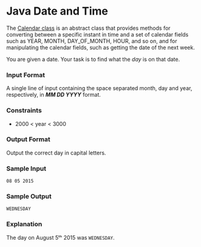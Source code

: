 # Java Date and Time
The [Calendar class](https://docs.oracle.com/javase/7/docs/api/java/util/Calendar.html) is an abstract class that provides methods for converting between a specific instant in time and a set of calendar fields such as YEAR, MONTH, DAY_OF_MONTH, HOUR, and so on, and for manipulating the calendar fields, such as getting the date of the next week.

You are given a date. Your task is to find what the _day_ is on that date.
### Input Format
A single line of input containing the space separated month, day and year, respectively, in **_MM DD YYYY_** format.
### Constraints
- 2000 &#060; year &#060; 3000
### Output Format
Output the correct day in capital letters.
### Sample Input
```
08 05 2015
```
### Sample Output
```
WEDNESDAY
```
### Explanation
The day on August 5&#x1d57;&#x2b0; 2015 was `WEDNESDAY`.
